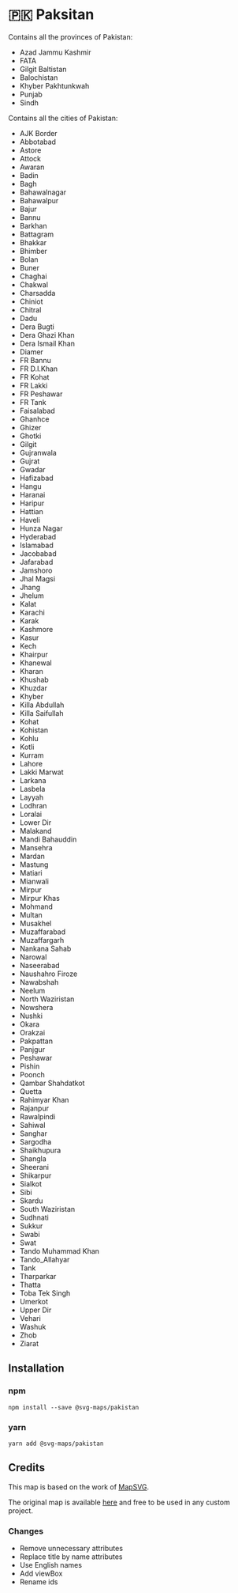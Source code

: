 # 🇵🇰 Paksitan

Contains all the provinces of Pakistan:
* Azad Jammu Kashmir
* FATA
* Gilgit Baltistan
* Balochistan
* Khyber Pakhtunkwah
* Punjab
* Sindh

Contains all the cities of Pakistan:

* AJK Border
* Abbotabad
* Astore
* Attock
* Awaran
* Badin
* Bagh
* Bahawalnagar
* Bahawalpur
* Bajur
* Bannu
* Barkhan
* Battagram
* Bhakkar
* Bhimber
* Bolan
* Buner
* Chaghai
* Chakwal
* Charsadda
* Chiniot
* Chitral
* Dadu
* Dera Bugti
* Dera Ghazi Khan
* Dera Ismail Khan
* Diamer
* FR Bannu
* FR D.I.Khan
* FR Kohat
* FR Lakki
* FR Peshawar
* FR Tank
* Faisalabad
* Ghanhce
* Ghizer
* Ghotki
* Gilgit
* Gujranwala
* Gujrat
* Gwadar
* Hafizabad
* Hangu
* Haranai
* Haripur
* Hattian
* Haveli
* Hunza Nagar
* Hyderabad
* Islamabad
* Jacobabad
* Jafarabad
* Jamshoro
* Jhal Magsi
* Jhang
* Jhelum
* Kalat
* Karachi
* Karak
* Kashmore
* Kasur
* Kech
* Khairpur
* Khanewal
* Kharan
* Khushab
* Khuzdar
* Khyber
* Killa Abdullah
* Killa Saifullah
* Kohat
* Kohistan
* Kohlu
* Kotli
* Kurram
* Lahore
* Lakki Marwat
* Larkana
* Lasbela
* Layyah
* Lodhran
* Loralai
* Lower Dir
* Malakand
* Mandi Bahauddin
* Mansehra
* Mardan
* Mastung
* Matiari
* Mianwali
* Mirpur
* Mirpur Khas
* Mohmand
* Multan
* Musakhel
* Muzaffarabad
* Muzaffargarh
* Nankana Sahab
* Narowal
* Naseerabad
* Naushahro Firoze
* Nawabshah
* Neelum
* North Waziristan
* Nowshera
* Nushki
* Okara
* Orakzai
* Pakpattan
* Panjgur
* Peshawar
* Pishin
* Poonch
* Qambar Shahdatkot
* Quetta
* Rahimyar Khan
* Rajanpur
* Rawalpindi
* Sahiwal
* Sanghar
* Sargodha
* Shaikhupura
* Shangla
* Sheerani
* Shikarpur
* Sialkot
* Sibi
* Skardu
* South Waziristan
* Sudhnati
* Sukkur
* Swabi
* Swat
* Tando Muhammad Khan
* Tando_Allahyar
* Tank
* Tharparkar
* Thatta
* Toba Tek Singh
* Umerkot
* Upper Dir
* Vehari
* Washuk
* Zhob
* Ziarat

## Installation

### npm

`npm install --save @svg-maps/pakistan`

### yarn

`yarn add @svg-maps/pakistan`

## Credits

This map is based on the work of [MapSVG](https://mapsvg.com).

The original map is available [here](https://https://en.wikipedia.org/wiki/File:Pakistan_Districts.svg) and free to be used in any custom project.

### Changes

* Remove unnecessary attributes
* Replace title by name attributes
* Use English names
* Add viewBox
* Rename ids
